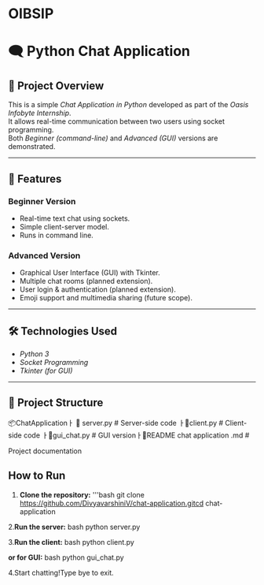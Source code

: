 # OIBSIP
# 🗨️ Python Chat Application

## 📌 Project Overview
This is a simple *Chat Application in Python* developed as part of the *Oasis Infobyte Internship*.  
It allows real-time communication between two users using socket programming.  
Both *Beginner (command-line)* and *Advanced (GUI)* versions are demonstrated.

---

## 🚀 Features
### Beginner Version
- Real-time text chat using sockets.
- Simple client-server model.
- Runs in command line.

### Advanced Version
- Graphical User Interface (GUI) with Tkinter.
- Multiple chat rooms (planned extension).
- User login & authentication (planned extension).
- Emoji support and multimedia sharing (future scope).

---

## 🛠️ Technologies Used
- *Python 3*
- *Socket Programming*
- *Tkinter (for GUI)*

---

## 📂 Project Structure
📦ChatApplicationㅏ 📜 server.py #
Server-side code ㅏ📜client.py #
Client-side code ㅏ📜gui_chat.py #
GUI versionㅏ📜README chat application .md #

Project documentation

## How to Run

1. **Clone the repository:**
'''bash
git clone
https://github.com/DivyavarshiniV/chat-application.gitcd chat-application

2.**Run the server:**
bash
python server.py

3.**Run the client:**
bash
python client.py

**or for GUI:**
bash
python gui_chat.py

4.Start chatting!Type bye to exit.
